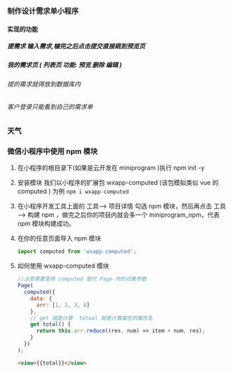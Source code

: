 ### 制作设计需求单小程序

#### 实现的功能

##### 提需求 输入需求,输完之后点击提交直接跳到预览页

##### 我的需求页 ( 列表页 功能: 预览 删除 编辑 )

###### 提的需求就得放到数据库内

###### 客户登录只能看到自己的需求单

### 天气

### 微信小程序中使用 npm 模块

1. 在小程序的根目录下(如果是云开发在 miniprogram )执行 npm init -y
2. 安装模块 我们以小程序的扩展包 wxapp-computed (该包模拟类似 vue 的 computed ) 为例 `npm i wxapp-computed`
3. 在小程序开发工具上面的 工具--> 项目详情 勾选 npm 模块，然后再点击 工具 --> 构建 npm ，做完之后你的项目内就会多一个 miniprogram_npm，代表 npm 模块构建成功。
4. 在你的任意页面导入 npm 模块

   ```js
   import computed from 'wxapp-computed';
   ```

5. 如何使用 wxapp-computed 模块

   ```js
   //注意需要使用 computed 替代 Page 内的对象参数
   Page(
     computed({
       data: {
         arr: [1, 2, 3, 4]
       },
       // get 就是计算  totoal 就是计算属性的属性名
       get total() {
         return this.arr.reduce((res, num) => item + num, res);
       }
     })
   );
   ```

   ```html
   <view>{{total}}</view>
   ```
